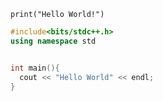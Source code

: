 ```python3
print("Hello World!")
```

```c++
#include<bits/stdc++.h>
using namespace std


int main(){
  cout << "Hello World" << endl;
}
```
